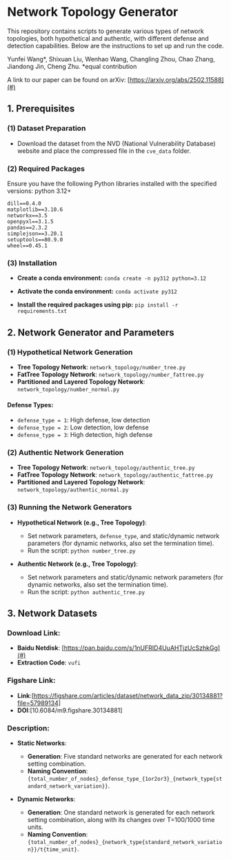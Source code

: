 # Network Topology Generator

This repository contains scripts to generate various types of network topologies, both hypothetical and authentic, with different defense and detection capabilities. Below are the instructions to set up and run the code.

Yunfei Wang*, Shixuan Liu, Wenhao Wang, Changling Zhou, Chao Zhang, Jiandong Jin, Cheng Zhu.
*equal contribution

A link to our paper can be found on arXiv: [https://arxiv.org/abs/2502.11588](#)

## 1. Prerequisites

### (1) Dataset Preparation
- Download the dataset from the NVD (National Vulnerability Database) website and place the compressed file in the `cve_data` folder.

### (2) Required Packages
Ensure you have the following Python libraries installed with the specified versions:
python  3.12+

```plaintext
dill==0.4.0
matplotlib==3.10.6
networkx==3.5
openpyxl==3.1.5
pandas==2.3.2
simplejson==3.20.1
setuptools==80.9.0
wheel==0.45.1
```

### (3) Installation

- **Create a conda environment:** `conda create -n py312 python=3.12`

- **Activate the conda environment:** `conda activate py312`

- **Install the required packages using pip:** `pip install -r requirements.txt`

## 2. Network Generator and Parameters

### (1) Hypothetical Network Generation
- **Tree Topology Network**: `network_topology/number_tree.py`
- **FatTree Topology Network**: `network_topology/number_fattree.py`
- **Partitioned and Layered Topology Network**: `network_topology/number_normal.py`

#### Defense Types:
- `defense_type = 1`: High defense, low detection
- `defense_type = 2`: Low detection, low defense
- `defense_type = 3`: High detection, high defense

### (2) Authentic Network Generation
- **Tree Topology Network**: `network_topology/authentic_tree.py`
- **FatTree Topology Network**: `network_topology/authentic_fattree.py`
- **Partitioned and Layered Topology Network**: `network_topology/authentic_normal.py`

### (3) Running the Network Generators
- **Hypothetical Network (e.g., Tree Topology)**:
  - Set network parameters, `defense_type`, and static/dynamic network parameters (for dynamic networks, also set the termination time).
  - Run the script: `python number_tree.py`

- **Authentic Network (e.g., Tree Topology)**:
  - Set network parameters and static/dynamic network parameters (for dynamic networks, also set the termination time).
  - Run the script: `python authentic_tree.py`

## 3. Network Datasets

### Download Link:
- **Baidu Netdisk**: [https://pan.baidu.com/s/1nUFRID4UuAHTjzUcSzhkGg](#)
- **Extraction Code**: `vufi`

### Figshare Link:
- **Link**:[https://figshare.com/articles/dataset/network_data_zip/30134881?file=57989134]
- **DOI**:[10.6084/m9.figshare.30134881]
### Description:
- **Static Networks**:
  - **Generation**: Five standard networks are generated for each network setting combination.
  - **Naming Convention**: `{total_number_of_nodes}_defense_type_{1or2or3}_{network_type{standard_network_variation}}`.

- **Dynamic Networks**:
  - **Generation**: One standard network is generated for each network setting combination, along with its changes over T=100/1000 time units.
  - **Naming Convention**: `{total_number_of_nodes}_{network_type{standard_network_variation}}/t{time_unit}`.


